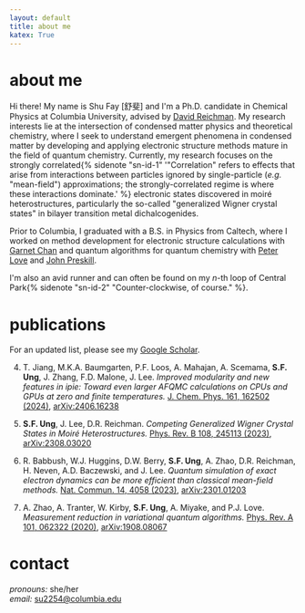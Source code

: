 ```yaml
---
layout: default
title: about me
katex: True
---
```


# about me
Hi there! My name is Shu Fay [舒斐] and I'm a Ph.D. candidate in Chemical Physics at 
Columbia University, advised by 
[David Reichman](http://www.columbia.edu/cu/chemistry/groups/reichman/index.html).
My research interests lie at the intersection of condensed matter physics and
theoretical chemistry, where I seek to understand emergent phenomena in 
condensed matter by developing and applying electronic structure methods mature 
in the field of quantum chemistry. Currently, my research focuses on the 
strongly correlated{% 
    sidenote "sn-id-1" '"Correlation" refers to effects that arise 
    from interactions between particles ignored by single-particle (*e.g.* "mean-field") 
    approximations; the strongly-correlated regime is where these interactions dominate.' 
%}
electronic states discovered in moiré heterostructures, particularly the so-called 
"generalized Wigner crystal states" in bilayer transition metal dichalcogenides.

Prior to Columbia, I graduated with a B.S. in Physics from Caltech, where I worked 
on method development for electronic structure calculations with 
[Garnet Chan](https://www.chan-lab.caltech.edu) and quantum algorithms for quantum 
chemistry with [Peter Love](https://sites.google.com/view/tuftsqi?authuser=1) and
[John Preskill](http://theory.caltech.edu/~preskill/).

I'm also an avid runner and can often be found on my *n*-th loop of Central Park{% 
    sidenote "sn-id-2" "Counter-clockwise, of course." 
%}.

# [<a name="publications"></a>publications](#publications)
For an updated list, please see my [Google Scholar](https://scholar.google.com/citations?user=iMpn_4sAAAAJ&hl=en).

4. T. Jiang, M.K.A. Baumgarten, P.F. Loos, A. Mahajan, A. Scemama, **S.F. Ung**, J. Zhang, F.D. Malone, J. Lee. 
*Improved modularity and new features in ipie: Toward even larger AFQMC calculations on CPUs and GPUs at zero and finite temperatures.*
[J. Chem. Phys. 161, 162502 (2024)](https://doi.org/10.1063/5.0225596),
 [arXiv:2406.16238](https://doi.org/10.48550/arXiv.2406.16238)

3. **S.F. Ung**, J. Lee, D.R. Reichman. 
*Competing Generalized Wigner Crystal States in Moiré Heterostructures.*
[Phys. Rev. B 108, 245113 (2023)](https://doi.org/10.1103/PhysRevB.108.245113),
[arXiv:2308.03020](https://doi.org/10.48550/arXiv.2308.03020)

2. R. Babbush, W.J. Huggins, D.W. Berry, **S.F. Ung**, A. Zhao, D.R. Reichman, H. Neven, A.D. Baczewski, and J. Lee. 
*Quantum simulation of exact electron dynamics can be more efficient than classical mean-field methods.* 
[Nat. Commun. 14, 4058 (2023)](https://doi.org/10.1038/s41467-023-39024-0), 
[arXiv:2301.01203](https://arxiv.org/abs/2301.01203)

1. A. Zhao, A. Tranter, W. Kirby, **S.F. Ung**, A. Miyake, and P.J. Love. 
*Measurement reduction in variational quantum algorithms.*
[Phys. Rev. A 101, 062322 (2020)](https://doi.org/10.1103/PhysRevA.101.062322), 
[arXiv:1908.08067](https://arxiv.org/abs/1908.08067)


# [<a name="contact"></a>contact](#contact)
*pronouns:* she/her <br>
*email:* <a href="mailto:su2254@columbia.edu">su2254@columbia.edu</a>
